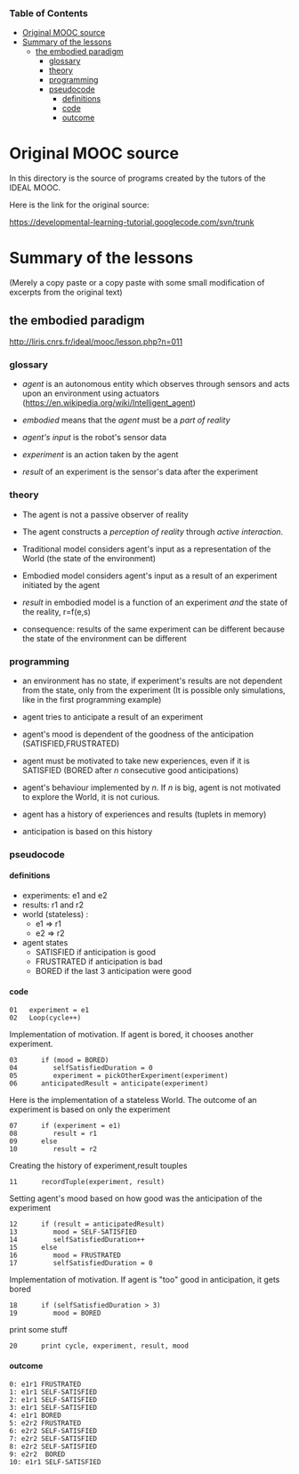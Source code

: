 ### Table of Contents

  * [Original MOOC source](#original-mooc-source)
  * [Summary of the lessons](#summary-of-the-lessons)
    * [the embodied paradigm](#the-embodied-paradigm)
      * [glossary](#glossary)
      * [theory](#theory)
      * [programming](#programming)
      * [pseudocode](#pseudocode)
        * [definitions](#definitions)
        * [code](#code)
        * [outcome](#outcome)

# Original MOOC source

In this directory is the source of programs created by the tutors of the IDEAL MOOC.

Here is the link for the original source:

https://developmental-learning-tutorial.googlecode.com/svn/trunk

# Summary of the lessons

(Merely a copy paste or a copy paste with some small modification of excerpts from the original text)

## the embodied paradigm

http://liris.cnrs.fr/ideal/mooc/lesson.php?n=011

### glossary

* _agent_ is an autonomous entity which observes through sensors and acts upon an environment using actuators 
(https://en.wikipedia.org/wiki/Intelligent_agent)

* _embodied_ means that the *agent* must be a *part of reality*

* _agent's input_ is the robot's sensor data

* _experiment_ is an action taken by the agent

* _result_ of an experiment is the sensor's data after the experiment

### theory

* The agent is not a passive observer of reality

* The agent constructs a *perception of reality* through *active interaction*.

* Traditional model considers agent's input as a representation of the World (the state of the environment)

* Embodied model considers agent's input as a result of an experiment initiated by the agent

* _result_ in embodied model is a function of an experiment _and_ the state of the reality, r=f(e,s)

* consequence: results of the same experiment can be different because the state of the environment can be different

### programming

* an environment has no state, if experiment's results are not dependent from the state, only from the experiment
(It is possible only simulations, like in the first programming example)

* agent tries to anticipate a result of an experiment

* agent's mood is dependent of the goodness of the anticipation (SATISFIED,FRUSTRATED)

* agent must be motivated to take new experiences, even if it is SATISFIED (BORED after _n_ consecutive good anticipations)

* agent's behaviour implemented by _n_. If _n_ is big, agent is not motivated to explore the World, it is not curious.

* agent has a history of experiences and results (tuplets in memory)

* anticipation is based on this history

### pseudocode

#### definitions

* experiments: e1 and e2
* results: r1 and r2
* world (stateless) :
  * e1 => r1
  * e2 => r2
* agent states
  * SATISFIED if anticipation is good
  * FRUSTRATED if anticipation is bad
  * BORED if the last 3 anticipation were good

#### code

```
01   experiment = e1
02   Loop(cycle++)
```
Implementation of motivation. If agent is bored, it chooses another experiment.
```
03      if (mood = BORED)
04         selfSatisfiedDuration = 0
05         experiment = pickOtherExperiment(experiment)
06      anticipatedResult = anticipate(experiment)
```
Here is the implementation of a stateless World. The outcome of an experiment is based on only
the experiment
```
07      if (experiment = e1)
08         result = r1
09      else
10         result = r2
```
Creating the history of experiment,result touples
```
11      recordTuple(experiment, result)
```
Setting agent's mood based on how good was the anticipation of the experiment
```
12      if (result = anticipatedResult)
13         mood = SELF-SATISFIED
14         selfSatisfiedDuration++
15      else
16         mood = FRUSTRATED
17         selfSatisfiedDuration = 0
```
Implementation of motivation. If agent is "too" good in anticipation, it gets bored
```
18      if (selfSatisfiedDuration > 3)
19         mood = BORED
```
print some stuff
```
20      print cycle, experiment, result, mood
```

#### outcome

```
0: e1r1 FRUSTRATED
1: e1r1 SELF-SATISFIED
2: e1r1 SELF-SATISFIED
3: e1r1 SELF-SATISFIED
4: e1r1 BORED
5: e2r2 FRUSTRATED
6: e2r2 SELF-SATISFIED
7: e2r2 SELF-SATISFIED
8: e2r2 SELF-SATISFIED
9: e2r2  BORED
10: e1r1 SELF-SATISFIED
```
